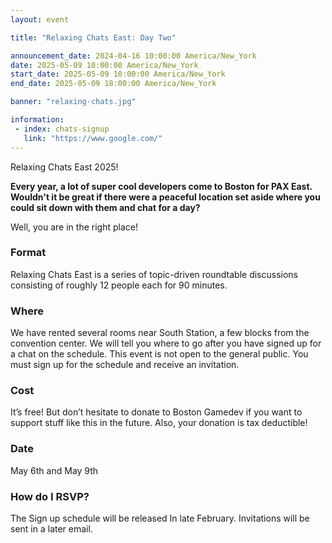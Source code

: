 ```yaml
---
layout: event

title: "Relaxing Chats East: Day Two"

announcement_date: 2024-04-16 10:00:00 America/New_York
date: 2025-05-09 10:00:00 America/New_York
start_date: 2025-05-09 10:00:00 America/New_York
end_date: 2025-05-09 18:00:00 America/New_York

banner: "relaxing-chats.jpg"

information:
 - index: chats-signup
   link: "https://www.google.com/"
---
```


Relaxing Chats East 2025!

**Every year, a lot of super cool developers come to Boston for PAX East. Wouldn't it be great if there were a peaceful location set aside where you could sit down with them and chat for a day?**

Well, you are in the right place!

### Format
Relaxing Chats East is a series of topic-driven roundtable discussions consisting of roughly 12 people each for 90 minutes.

### Where
We have rented several rooms near South Station, a few blocks from the convention center. We will tell you where to go after you have signed up for a chat on the schedule. This event is not open to the general public. You must sign up  for the schedule and receive an invitation. 

### Cost
It’s free! But don’t hesitate to donate to Boston Gamedev if you want to support stuff like this in the future. Also, your donation is tax deductible! 

### Date 
May 6th and May 9th

### How do I RSVP? 
The Sign up schedule will be released In late February.
Invitations will be sent in a later email.

